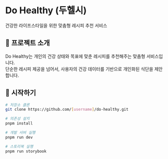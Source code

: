 # Do Healthy (두헬시)

건강한 라이프스타일을 위한 맞춤형 레시피 추천 서비스

## 📌 프로젝트 소개

Do Healthy는 개인의 건강 상태와 목표에 맞춘 레시피를 추천해주는 맞춤형 서비스입니다.  
단순한 레시피 제공을 넘어서, 사용자의 건강 데이터를 기반으로 개인화된 식단을 제안합니다.

## 🚀 시작하기

```bash
# 저장소 클론
git clone https://github.com/[username]/do-healthy.git

# 의존성 설치
pnpm install

# 개발 서버 실행
pnpm run dev

# 스토리북 실행
pnpm run storybook
```
